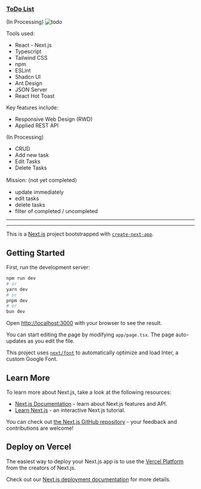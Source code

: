### [ToDo List]( https://task-list-vert-omega.vercel.app "Tasks manager")

(In Processing)
![todo](https://i.imgur.com/InEIpYa.jpeg)


Tools used:
- React - Next.js
- Typescript
- Tailwind CSS
- npm
- ESLint
- Shadcn UI
- Ant Design
- JSON Server
- React Hot Toast


Key features include:
- Responsive Web Design (RWD)
- Applied REST API

(In Processing)
* CRUD
* Add new task
* Edit Tasks
* Delete Tasks
    
Mission: (not yet completed）
- update immediately
- edit tasks
- delete tasks
- filter of completed / uncompleted









***
***

This is a [Next.js](https://nextjs.org/) project bootstrapped with [`create-next-app`](https://github.com/vercel/next.js/tree/canary/packages/create-next-app).

## Getting Started

First, run the development server:

```bash
npm run dev
# or
yarn dev
# or
pnpm dev
# or
bun dev
```

Open [http://localhost:3000](http://localhost:3000) with your browser to see the result.

You can start editing the page by modifying `app/page.tsx`. The page auto-updates as you edit the file.

This project uses [`next/font`](https://nextjs.org/docs/basic-features/font-optimization) to automatically optimize and load Inter, a custom Google Font.

## Learn More

To learn more about Next.js, take a look at the following resources:

- [Next.js Documentation](https://nextjs.org/docs) - learn about Next.js features and API.
- [Learn Next.js](https://nextjs.org/learn) - an interactive Next.js tutorial.

You can check out [the Next.js GitHub repository](https://github.com/vercel/next.js/) - your feedback and contributions are welcome!

## Deploy on Vercel

The easiest way to deploy your Next.js app is to use the [Vercel Platform](https://vercel.com/new?utm_medium=default-template&filter=next.js&utm_source=create-next-app&utm_campaign=create-next-app-readme) from the creators of Next.js.

Check out our [Next.js deployment documentation](https://nextjs.org/docs/deployment) for more details.
